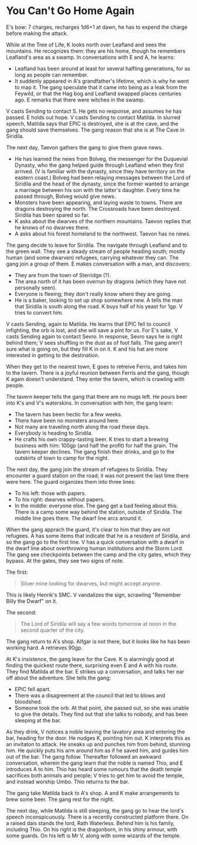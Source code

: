 # You Can't Go Home Again

E's bow: 7 charges, recharges 1d6+1 at dawn, he has to expend the charge before making the attack.

While at the Tree of Life, K looks north over Leafland and sees the mountains.
He recognizes them: they are his home, though he remembers Leafland's area as a swamp.
In conversations with E and A, he learns:
- Leafland has been around at least for several halfling generations, for as long as people can remember.
- It suddenly appeared in A's grandfather's lifetime, which is why he went to map it.
The gang speculate that it came into being as a leak from the Feywild, 
or that the Hag bog and Leafland swapped places centuries ago.
E remarks that there were witches in the swamp.

V casts Sending to contact S.
He gets no response, and assumes he has passed.
E holds out hope.
V casts Sending to contact Matilda.
In slurred speech, Matilda says that EPIC is destroyed, she is at the cave, and the gang should save themselves.
The gang reason that she is at The Cave in Siridila.

The next day, Taevon gathers the gang to give them grave news.
- He has learned the news from Bolveg, the messenger for the Duquevial Dynasty,
who the gang helped guide through Leafland when they first arrived.
(V is familiar with the dynasty, since they have territory on the eastern coast.)
Bolveg had been relaying messages between the Lord of Siridila and the head of the dynasty,
since the former wanted to arrange a marriage between his son with the latter's daughter.
Every time he passed through, Bolveg would give news.
- Monsters have been appearing, and laying waste to towns.
There are dragons destroying the north.
The Crossroads have been destroyed.
Siridila has been spared so far.
- K asks about the dwarves of the northern mountains.
Taevon replies that he knows of no dwarves there.
- A asks about his forest homeland to the northwest.
Taevon has no news.

The gang decide to leave for Siridila.
The navigate through Leafland and to the green wall.
They see a steady stream of people heading south;
mostly human (and some dwarven) refugees, carrying whatever they can.
The gang join a group of them.
E makes conversation with a man, and discovers:
- They are from the town of Sterridge (?). 
- The area north of it has been overrun by dragons (which they have not personally seen).
- Everyone is fleeing; they don't really know where they are going.
- He is a baker, looking to set up shop somewhere new.
A tells the man that Siridila is south along the road.
K buys half of his yeast for 1gp.
V tries to convert him.

V casts Sending, again to Matilda.
He learns that EPIC fell to council infighting, the orb is lost, and she will save a pint for us.
For E's sake, V casts Sending again to contact Sevro.
In response, Sevro says he is right behind them;
V sees shuffling in the dust as of foot falls.
The gang aren't sure what is going on,
but they fill K in on it.
K and his hat are more interested in getting to the destination.

When they get to the nearest town,
E goes to retreive Ferris,
and takes him to the tavern.
There is a joyful reunion between Ferris and the gang, 
though K again doesn't understand.
They enter the tavern,
which is crawling with people.

The tavern keeper tells the gang that 
there are no mugs left.
He pours beer into K's and V's waterskins.
In conversation with him, the gang learn:
- The tavern has been hectic for a few weeks.
- There have been no monsters around here.
- Not many are traveling north along the road these days.
- Everybody is heading to Siridila.
- He crafts his own crappy-tasting beer.
K tries to start a brewing business with him:
100gp (and half the profit) for half the grain.
The tavern keeper declines.
The gang finish their drinks, and go to the outskirts of town to camp for the night.

The next day, the gang join the stream of refugees to Siridila.
They encounter a guard station on the road; it was not present the last time there were here.
The guard organizes them into three lines:
- To his left: those with papers.
- To his right: dwarves without papers.
- In the middle: everyone else.
The gang get a bad feeling about this.
There is a camp some way behind the station, outside of Siridila.
The middle line goes there.
The dwarf line arcs around it.

When the gang apprach the guard,
it's clear to him that they are not refugees.
A has some items that indicate that he is a resident of Siridila, and so the gang go to the first line.
V has a quick conversation with a dwarf in the dwarf line about overthrowing human institutions and the Storm Lord.
The gang see checkpoints between the camp and the city gates, which they bypass.
At the gates, they see two signs of note.

The first:
> Silver mine looking for dwarves, but might accept anyone.

This is likely Henrik's SMC.
V vandalizes the sign, scrawling "Remember Billy the Dwarf" on it.

The second:
> The Lord of Siridila will say a few words tomorrow at noon in the second quarter of the city.

The gang return to A's shop.
Alfgar is not there,
but it looks like he has been working hard.
A retrieves 90gp.

At K's insistence, the gang leave for the Cave.
K is alarmingly good at finding the quickest route there, 
surprising even E and A with his route.
They find Matilda at the bar.
E strikes up a conversation, and talks her ear off about the adventure.
She tells the gang:
- EPIC fell apart.
- There was a disagreement at the council that led to blows and bloodshed.
- Someone took the orb.
At that point, she passed out, so she was unable to give the details.
They find out that she talks to nobody, and has been sleeping at the bar.

As they drink, V notices a noble leaving the lavatory area and entering the bar, heading for the door.
He nudges K, pointing him out.
K interprets this as an invitaton to attack.
He sneaks up and punches him from behind, stunning him.
He quickly puts his arm around him as if he saved him, and guides him out of the bar.
The gang follow.
Thereafter followed an awkward conversation,
wherein the gang learn that the noble is named Thio,
and E introduces A to him.
Thio has heard some rumours that the death temple sacrifices both animals and people;
V tries to get him to avoid the temple, and instead worship Umbo.
Thio returns to the bar.

The gang take Matilda back to A's shop.
A and K make arrangements to brew some beer.
The gang rest for the night.

The next day, while Matilda is still sleeping,
the gang go to hear the lord's speech inconspicuously.
There is a recently constructed platform there.
On a raised dais stands the lord, Rath Waterless.
Behind him is his family, including Thio.
On his right is the dragonborn, in his shiny armour, with some guards.
On his left is Mr V, along with some wizards of the temple.
